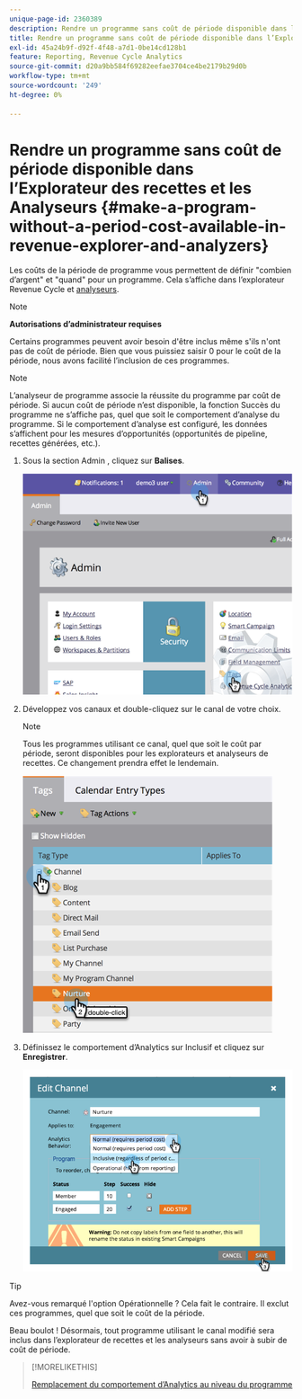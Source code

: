```yaml
---
unique-page-id: 2360389
description: Rendre un programme sans coût de période disponible dans l’Explorateur de recettes et les Analyseurs - Documents Marketo - Documentation du produit
title: Rendre un programme sans coût de période disponible dans l’Explorateur des recettes et les Analyseurs
exl-id: 45a24b9f-d92f-4f48-a7d1-0be14cd128b1
feature: Reporting, Revenue Cycle Analytics
source-git-commit: d20a9bb584f69282eefae3704ce4be2179b29d0b
workflow-type: tm+mt
source-wordcount: '249'
ht-degree: 0%

---
```


# Rendre un programme sans coût de période disponible dans l’Explorateur des recettes et les Analyseurs {#make-a-program-without-a-period-cost-available-in-revenue-explorer-and-analyzers}

Les coûts de la période de programme vous permettent de définir &quot;combien d’argent&quot; et &quot;quand&quot; pour un programme. Cela s’affiche dans l’explorateur Revenue Cycle et [analyseurs](/help/marketo/product-docs/reporting/revenue-cycle-analytics/opportunity-influence-analyzer/tell-the-marketing-story-with-an-opportunity-influence-analyzer.md).

>[!NOTE]
>
>**Autorisations d’administrateur requises**

Certains programmes peuvent avoir besoin d&#39;être inclus même s&#39;ils n&#39;ont pas de coût de période. Bien que vous puissiez saisir 0 pour le coût de la période, nous avons facilité l’inclusion de ces programmes.

>[!NOTE]
>
>L’analyseur de programme associe la réussite du programme par coût de période. Si aucun coût de période n’est disponible, la fonction Succès du programme ne s’affiche pas, quel que soit le comportement d’analyse du programme. Si le comportement d’analyse est configuré, les données s’affichent pour les mesures d’opportunités (opportunités de pipeline, recettes générées, etc.).

1. Sous la section Admin , cliquez sur **Balises**.

   ![](assets/image2014-9-17-12-3a35-3a32.png)

1. Développez vos canaux et double-cliquez sur le canal de votre choix.

   >[!NOTE]
   >
   >Tous les programmes utilisant ce canal, quel que soit le coût par période, seront disponibles pour les explorateurs et analyseurs de recettes. Ce changement prendra effet le lendemain.

   ![](assets/image2014-9-17-12-3a36-3a7.png)

1. Définissez le comportement d’Analytics sur Inclusif et cliquez sur **Enregistrer**.

   ![](assets/image2014-9-17-12-3a36-3a13.png)

>[!TIP]
>
>Avez-vous remarqué l&#39;option Opérationnelle ? Cela fait le contraire. Il exclut ces programmes, quel que soit le coût de la période.

Beau boulot ! Désormais, tout programme utilisant le canal modifié sera inclus dans l’explorateur de recettes et les analyseurs sans avoir à subir de coût de période.

>[!MORELIKETHIS]
>
>[Remplacement du comportement d’Analytics au niveau du programme](/help/marketo/product-docs/reporting/revenue-cycle-analytics/program-analytics/override-analytics-behavior-at-the-program-level.md)
